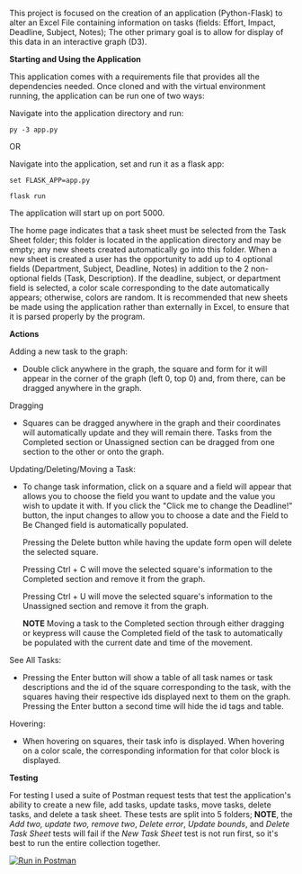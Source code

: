 This project is focused on the creation of an application (Python-Flask) to alter an Excel File containing information on tasks (fields: Effort, Impact, 
Deadline, Subject, Notes); The other primary goal is to allow for display of this data in an interactive graph (D3).


**Starting and Using the Application**

This application comes with a requirements file that provides all the dependencies needed. Once cloned
and with the virtual environment running, the application can be run one of two ways:

Navigate into the application directory and run:


    py -3 app.py

OR

Navigate into the application, set and run it as a flask app:


    set FLASK_APP=app.py
    
    flask run

The application will start up on port 5000.

The home page indicates that a task sheet must be selected from the Task Sheet folder; this folder is located
in the application directory and may be empty; any new sheets created automatically go into this folder. When a new sheet is created a user has the opportunity to add up to 4 optional fields (Department, Subject, Deadline, Notes) 
in addition to the 2 non-optional fields (Task, Description). If the deadline, subject, or department field is selected, a color scale corresponding to the date automatically appears; otherwise, colors are random.
It is recommended that new sheets be made using the application rather than externally in Excel, to ensure that it is
parsed properly by the program.

**Actions**

Adding a new task to the graph:

* Double click anywhere in the graph, the square and form for it will appear in the corner of the graph (left 0, top 0) and, from there, can be dragged anywhere in the graph.

Dragging

* Squares can be dragged anywhere in the graph and their coordinates will automatically update and they will remain there.
  Tasks from the Completed section or Unassigned section can be dragged from one section to the other or onto the
  graph.

Updating/Deleting/Moving a Task:

* To change task information, click on a square and a field will appear that allows you to choose the field you want
  to update and the value you wish to update it with. If you click the "Click me to change the Deadline!" button, the
  input changes to allow you to choose a date and the Field to Be Changed field is automatically populated.

  Pressing the Delete button while having the update form open will delete the selected square.

  Pressing Ctrl + C will move the selected square's information to the Completed section and remove it from the graph.

  Pressing Ctrl + U will move the selected square's information to the Unassigned section and remove it from the graph.

  **NOTE** Moving a task to the Completed section through either dragging or keypress will cause the Completed field of
  the task to automatically be populated with the current date and time of the movement.

See All Tasks:

* Pressing the Enter button will show a table of all task names or task descriptions and the id of the square corresponding
  to the task, with the squares having their respective ids displayed next to them on the graph. Pressing the Enter
  button a second time will hide the id tags and table.

Hovering:

* When hovering on squares, their task info is displayed. When hovering on a color scale, the corresponding information
 for that color block is displayed.

**Testing** 

For testing I used a suite of Postman request tests that test the application's ability to create a new file, add tasks, 
update tasks, move tasks, delete tasks, and delete a task sheet. These tests are split into 5 folders; **NOTE**, the *Add two, update two, remove
two*, *Delete error*, *Update bounds*, and *Delete Task Sheet* tests will fail if the *New Task Sheet* test is not run first, so it's best to run the
entire collection together.

[![Run in Postman](https://run.pstmn.io/button.svg)](https://app.getpostman.com/run-collection/1d6164d3fda1580c7fcd#?env%5Btest_env%5D=W3sia2V5IjoiZmlsZW5hbWUiLCJ2YWx1ZSI6InRlc3RfMS54bHN4IiwiZGVzY3JpcHRpb24iOiIiLCJlbmFibGVkIjp0cnVlfSx7ImtleSI6ImZpbGVuYW1lX3RleHQiLCJ2YWx1ZSI6InRlc3RfMS54bHN4IiwiZGVzY3JpcHRpb24iOiIiLCJlbmFibGVkIjp0cnVlfSx7ImtleSI6ImZpbGVuYW1lX3Rlc3RuYW1lIiwidmFsdWUiOiJ0ZXN0P18xKiIsImRlc2NyaXB0aW9uIjoiIiwiZW5hYmxlZCI6dHJ1ZX1d)
